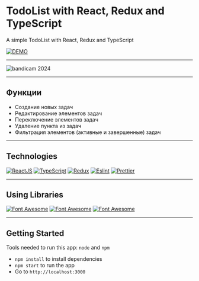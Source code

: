 # TodoList with React, Redux and TypeScript
A simple TodoList with React, Redux and TypeScript

[![DEMO](https://img.shields.io/badge/live%20demo-0073cf?style=for-the-badge&logoColor=white)](https://todo-list-app-one-mu.vercel.app/)

<hr>


![bandicam 2024](https://github.com/ITmTm/todo-list-app/assets/98873757/a68d7597-3340-478b-acc4-f07688f5c10c)

<hr>

## Функции
* Создание новых задач
* Редактирование элементов задач
* Переключение элементов задач
* Удаление пункта из задач
* Фильтрация элементов (активные и завершенные) задач

<hr>

## Technologies
[![ReactJS](https://img.shields.io/badge/React-20232A?style=for-the-badge&logo=react&logoColor=61DAFB)](https://reactjs.org)
[![TypeScript](https://img.shields.io/badge/TypeScript-007ACC?style=for-the-badge&logo=typescript&logoColor=white)](https://www.typescriptlang.org)
[![Redux](https://img.shields.io/badge/Redux-593D88?style=for-the-badge&logo=redux&logoColor=white)](https://redux.js.org)
[![Eslint](https://img.shields.io/badge/eslint-3A33D1?style=for-the-badge&logo=eslint&logoColor=white)](https://eslint.org)
[![Prettier](https://img.shields.io/badge/prettier-1A2C34?style=for-the-badge&logo=prettier&logoColor=F7BA3E)](https://prettier.io)

<hr>

## Using Libraries
[![Font Awesome](https://img.shields.io/badge/Font-Awesome-blue?style=for-the-badge)](https://fontawesome.com/)
[![Font Awesome](https://img.shields.io/badge/Font-Awesome_icons_free-red?style=for-the-badge)](https://fontawesome.com/search?m=free&o=r)
[![Font Awesome](https://img.shields.io/badge/BULMA-%2300D1B2?style=for-the-badge)](https://bulma.io/)

<hr>

## Getting Started
Tools needed to run this app: `node` and `npm`

- `npm install` to install dependencies
- `npm start` to run the app
- Go to `http://localhost:3000`
